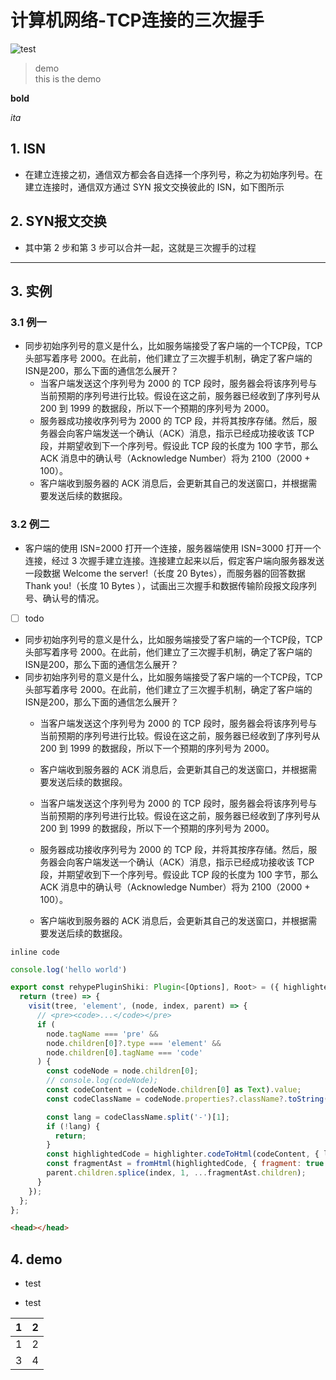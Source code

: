 # 计算机网络-TCP连接的三次握手

<img src="https://img-20221128.oss-cn-shanghai.aliyuncs.com/img-2023-05/20231112230440.png" alt="test" title="demo"></img>

> demo<br>
> this is the demo


**bold**

*ita*
## 1. ISN
- 在建立连接之初，通信双方都会各自选择一个序列号，称之为初始序列号。在建立连接时，通信双方通过 SYN 报文交换彼此的 ISN，如下图所示 

## 2. SYN报文交换

- 其中第 2 步和第 3 步可以合并一起，这就是三次握手的过程
---

## 3. 实例

### 3.1 例一

- 同步初始序列号的意义是什么，比如服务端接受了客户端的一个TCP段，TCP头部写着序号 2000。在此前，他们建立了三次握手机制，确定了客户端的ISN是200，那么下面的通信怎么展开？
  - 当客户端发送这个序列号为 2000 的 TCP 段时，服务器会将该序列号与当前预期的序列号进行比较。假设在这之前，服务器已经收到了序列号从 200 到 1999 的数据段，所以下一个预期的序列号为 2000。
  - 服务器成功接收序列号为 2000 的 TCP 段，并将其按序存储。然后，服务器会向客户端发送一个确认（ACK）消息，指示已经成功接收该 TCP 段，并期望收到下一个序列号。假设此 TCP 段的长度为 100 字节，那么 ACK 消息中的确认号（Acknowledge Number）将为 2100（2000 + 100）。
  - 客户端收到服务器的 ACK 消息后，会更新其自己的发送窗口，并根据需要发送后续的数据段。

### 3.2 例二


- 客户端的使用 ISN=2000 打开一个连接，服务器端使用 ISN=3000 打开一个连接，经过 3 次握手建立连接。连接建立起来以后，假定客户端向服务器发送一段数据 Welcome the server!（长度 20 Bytes），而服务器的回答数据 Thank you!（长度 10 Bytes ），试画出三次握手和数据传输阶段报文段序列号、确认号的情况。

- [ ] todo



- 同步初始序列号的意义是什么，比如服务端接受了客户端的一个TCP段，TCP头部写着序号 2000。在此前，他们建立了三次握手机制，确定了客户端的ISN是200，那么下面的通信怎么展开？
- 同步初始序列号的意义是什么，比如服务端接受了客户端的一个TCP段，TCP头部写着序号 2000。在此前，他们建立了三次握手机制，确定了客户端的ISN是200，那么下面的通信怎么展开？
  - 当客户端发送这个序列号为 2000 的 TCP 段时，服务器会将该序列号与当前预期的序列号进行比较。假设在这之前，服务器已经收到了序列号从 200 到 1999 的数据段，所以下一个预期的序列号为 2000。
  - 客户端收到服务器的 ACK 消息后，会更新其自己的发送窗口，并根据需要发送后续的数据段。

  - 当客户端发送这个序列号为 2000 的 TCP 段时，服务器会将该序列号与当前预期的序列号进行比较。假设在这之前，服务器已经收到了序列号从 200 到 1999 的数据段，所以下一个预期的序列号为 2000。
  - 服务器成功接收序列号为 2000 的 TCP 段，并将其按序存储。然后，服务器会向客户端发送一个确认（ACK）消息，指示已经成功接收该 TCP 段，并期望收到下一个序列号。假设此 TCP 段的长度为 100 字节，那么 ACK 消息中的确认号（Acknowledge Number）将为 2100（2000 + 100）。
  - 客户端收到服务器的 ACK 消息后，会更新其自己的发送窗口，并根据需要发送后续的数据段。

`inline code`

```js
console.log('hello world')

export const rehypePluginShiki: Plugin<[Options], Root> = ({ highlighter }) => {
  return (tree) => {
    visit(tree, 'element', (node, index, parent) => {
      // <pre><code>...</code></pre>
      if (
        node.tagName === 'pre' &&
        node.children[0]?.type === 'element' &&
        node.children[0].tagName === 'code'
      ) {
        const codeNode = node.children[0];
        // console.log(codeNode);
        const codeContent = (codeNode.children[0] as Text).value;
        const codeClassName = codeNode.properties?.className?.toString() || '';

        const lang = codeClassName.split('-')[1];
        if (!lang) {
          return;
        }
        const highlightedCode = highlighter.codeToHtml(codeContent, { lang, theme: 'github-dark' });
        const fragmentAst = fromHtml(highlightedCode, { fragment: true });
        parent.children.splice(index, 1, ...fragmentAst.children);
      }
    });
  };
};

```

```html
<head></head>
```
## 4. demo

- test
* test

| 1 | 2 |
| -- | -- |
| 1 | 2 |
| 3 | 4 |